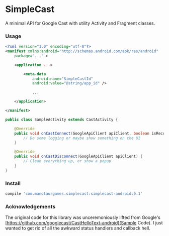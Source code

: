 # SimpleCast

A minimal API for Google Cast with utility Activity and Fragment classes.

### Usage
```xml
<?xml version="1.0" encoding="utf-8"?>
<manifest xmlns:android="http://schemas.android.com/apk/res/android"
    package="..." >

    <application ...>

        <meta-data
            android:name="SimpleCastId"
            android:value="@string/app_id" />

            ...

    </application>

</manifest>
```

```java
public class SampleActivity extends CastActivity {

    @Override
    public void onCastConnect(GoogleApiClient apiClient, boolean isReconnect) {
        // Do some logging or maybe show something on the UI
    }

    @Override
    public void onCastDisconnect(GoogleApiClient apiClient) {
        // Clean everything up, or show a popup
    }
}
```

### Install
```gradle
compile 'com.manotaurgames.simplecast:simplecast-android:0.1'
```

### Acknowledgements
The original code for this library was unceremoniously lifted from Google's [https://github.com/googlecast/CastHelloText-android](Sample Code). I just wanted to get rid of all the awkward status handlers and callback hell.
